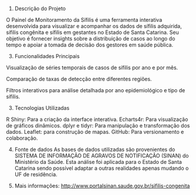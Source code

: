 
1. Descrição do Projeto
   
O Painel de Monitoramento da Sífilis é uma ferramenta interativa desenvolvida para visualizar e acompanhar os dados de sífilis adquirida, sífilis congênita e sífilis em gestantes no Estado de Santa Catarina. Seu objetivo é fornecer insights sobre a distribuição de casos ao longo do tempo e apoiar a tomada de decisão dos gestores em saúde pública.

3. Funcionalidades Principais
   
Visualização de séries temporais de casos de sífilis por ano e por mês.

Comparação de taxas de detecção entre diferentes regiões.

Filtros interativos para análise detalhada por ano epidemiológico e tipo de sífilis.

3. Tecnologias Utilizadas

R Shiny: Para a criação da interface interativa.
Echarts4r: Para visualização de gráficos dinâmicos.
dplyr e tidyr: Para manipulação e transformação dos dados.
Leaflet: para construção de mapas.
GitHub: Para versionamento e colaboração.

4. Fonte de dados 
As bases de dados utilizadas são provenientes do SISTEMA DE INFORMAÇÃO DE AGRAVOS DE NOTIFICAÇÃO (SINAN) do Ministério da Saúde. Esta análise foi aplicada para o Estado de Santa Catarina sendo possível adaptar a outras realidades apenas mudando o UF de residência.

5. Mais informações:
   http://www.portalsinan.saude.gov.br/sifilis-congenita 

